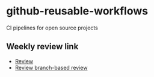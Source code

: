 # github-reusable-workflows
CI pipelines for open source projects



## Weekly review link

- [Review](https://github.com/fivexl/github-reusable-workflows/compare/main@%7B7day%7D...main)
- [Review branch-based review](https://github.com/fivexl/github-reusable-workflows/compare/review...main)

